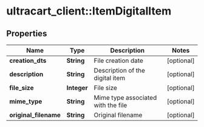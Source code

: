 # ultracart_client::ItemDigitalItem

## Properties
Name | Type | Description | Notes
------------ | ------------- | ------------- | -------------
**creation_dts** | **String** | File creation date | [optional] 
**description** | **String** | Description of the digital item | [optional] 
**file_size** | **Integer** | File size | [optional] 
**mime_type** | **String** | Mime type associated with the file | [optional] 
**original_filename** | **String** | Original filename | [optional] 


